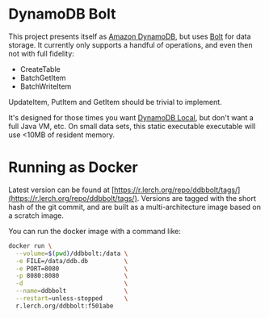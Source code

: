 # DynamoDB Bolt

This project presents itself as [Amazon DynamoDB](https://aws.amazon.com/dynamodb/),
but uses [Bolt](https://github.com/boltdb/bolt) for data storage. It currently
only supports a handful of operations, and even then not with full fidelity:

* CreateTable
* BatchGetItem
* BatchWriteItem

UpdateItem, PutItem and GetItem should be trivial to implement.

It's designed for those times you want [DynamoDB Local](https://docs.aws.amazon.com/amazondynamodb/latest/developerguide/DynamoDBLocal.html),
but don't want a full Java VM, etc. On small data sets, this static executable
executable will use <10MB of resident memory.

# Running as Docker

Latest version can be found at [https://r.lerch.org/repo/ddbbolt/tags/](https://r.lerch.org/repo/ddbbolt/tags/).
Versions are tagged with the short hash of the git commit, and are
built as a multi-architecture image based on a scratch image.

You can run the docker image with a command like:

```sh
docker run \
  --volume=$(pwd)/ddbbolt:/data \
  -e FILE=/data/ddb.db          \
  -e PORT=8080                  \
  -p 8080:8080                  \
  -d                            \
  --name=ddbbolt                \
  --restart=unless-stopped      \
  r.lerch.org/ddbbolt:f501abe
```

